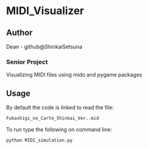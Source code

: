 # MIDI_Visualizer

## Author
Dean - github@ShinkaiSetsuna

### Senior Project
Visualizing MIDI files using mido and pygame packages

## Usage
By default the code is linked to read the file:
```bash
Fukashigi_no_Carte_Shinkai_Ver..mid
```
To run type the following on command line:
```bash
python MIDI_simulation.py
```
